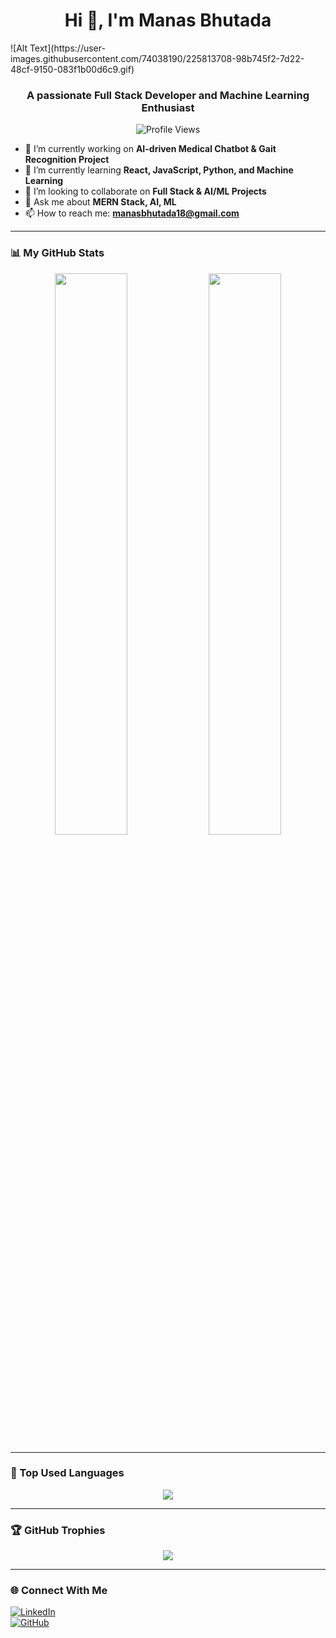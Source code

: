 <h1 align="center">Hi 👋, I'm Manas Bhutada</h1>
![Alt Text](https://user-images.githubusercontent.com/74038190/225813708-98b745f2-7d22-48cf-9150-083f1b00d6c9.gif)

<h3 align="center">A passionate Full Stack Developer and Machine Learning Enthusiast</h3>

<p align="center">
  <img src="https://komarev.com/ghpvc/?username=Manas-Bhutada&color=blue" alt="Profile Views" />
</p>

- 🔭 I’m currently working on **AI-driven Medical Chatbot & Gait Recognition Project**
- 🌱 I’m currently learning **React, JavaScript, Python, and Machine Learning**
- 👯 I’m looking to collaborate on **Full Stack & AI/ML Projects**
- 💬 Ask me about **MERN Stack, AI, ML**
- 📫 How to reach me: **manasbhutada18@gmail.com**
---

### 📊 My GitHub Stats  
<p align="center">
  <img width="48%" src="https://github-readme-stats.vercel.app/api?username=Manas-Bhutada&show_icons=true&theme=dark" />
  <img width="48%" src="https://github-readme-streak-stats.herokuapp.com/?user=Manas-Bhutada&theme=dark" />
</p>

---

### 🚀 Top Used Languages  
<p align="center">
  <img src="https://github-readme-stats.vercel.app/api/top-langs/?username=Manas-Bhutada&layout=compact&theme=dark" />
</p>

---

### 🏆 GitHub Trophies  
<p align="center">
  <img src="https://github-profile-trophy.vercel.app/?username=Manas-Bhutada&theme=radical" />
</p>

---

### 🌐 Connect With Me  
[![LinkedIn](https://img.shields.io/badge/LinkedIn-Connect-blue?style=for-the-badge&logo=linkedin)](https://www.linkedin.com/in/manas-bhutada-203162250/)  
[![GitHub](https://img.shields.io/badge/GitHub-Follow-black?style=for-the-badge&logo=github)](https://github.com/Manas-Bhutada)
